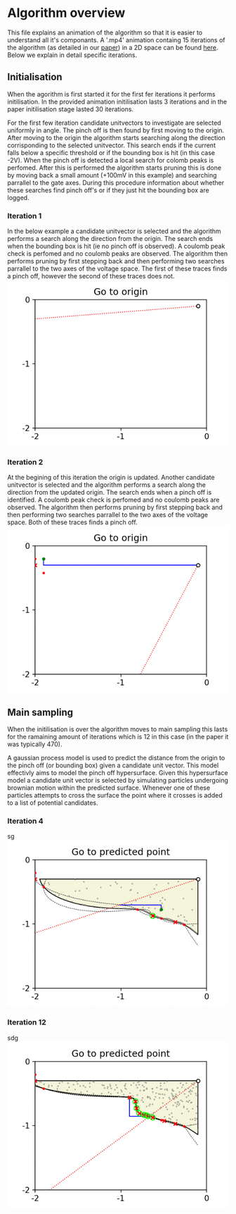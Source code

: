 # Algorithm overview
This file explains an animation of the algorithm so that it is easier to understand all it's componants. A '.mp4' animation containg 15 iterations of the algorithm (as detailed in our [paper](https://arxiv.org/abs/2001.02589)) in a 2D space can be found [here](movie.mp4). Below we explain in detail specific iterations.

## Initialisation
When the agorithm is first started it for the first fer iterations it performs initilisation. In the provided animation initilisation lasts 3 iterations and in the paper initilisation stage lasted 30 iterations.

For the first few iteration candidate unitvectors to investigate are selected uniformly in angle. The pinch off is then found by first moving to the origin. After moving to the origin the algorithm starts searching along the direction corrisponding to the selected unitvector. This search ends if the current falls below a specific threshold or if the bounding box is hit (in this case -2V). When the pinch off is detected a local search for colomb peaks is perfomed. After this is performed the algorithm starts pruning this is done by moving back a small amount (+100mV in this example) and searching parrallel to the gate axes. During this procedure information about whether these searches find pinch off's or if they just hit the bounding box are logged.
### Iteration 1
In the below example a candidate unitvector is selected and the algorithm performs a search along the direction from the origin. The search ends when the bounding box is hit (ie no pinch off is observed). A coulomb peak check is perfomed and no coulomb peaks are observed. The algorithm then performs pruning by first stepping back and then performing two searches parrallel to the two axes of the voltage space. The first of these traces finds a pinch off, however the second of these traces does not.
![](iteration1.gif)

### Iteration 2
At the begining of this iteration the origin is updated. Another candidate unitvector is selected and the algorithm performs a search along the direction from the updated origin. The search ends when a pinch off is identified. A coulomb peak check is perfomed and no coulomb peaks are observed. The algorithm then performs pruning by first stepping back and then performing two searches parrallel to the two axes of the voltage space. Both of these traces finds a pinch off.
![](iteration2.gif)

## Main sampling
When the initilisation is over the algorithm moves to main sampling this lasts for the ramaining amount of iterations which is 12 in this case (in the paper it was typically 470). 

A gaussian process model is used to predict the distance from the origin to the pinch off (or bounding box) given a candidate unit vector. This model effectivly aims to model the pinch off hypersurface. Given this hypersurface model a candidate unit vector is selected by simulating particles undergoing brownian motion within the predicted surface. Whenever one of these particles attempts to cross the surface the point where it crosses is added to a list of potential candidates. 

### Iteration 4
sg
![](iteration4.gif)



### Iteration 12
sdg
![](iteration12.gif)
